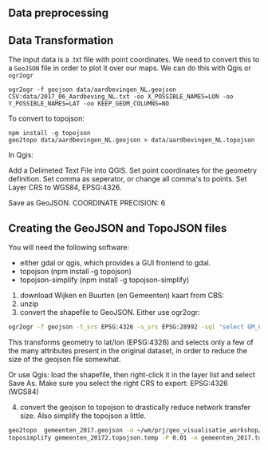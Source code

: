 ## Data preprocessing

## Data Transformation
The input data is a .txt file with point coordinates. We need to convert this to a `GeoJSON` file in order to plot it over our maps. We can do this with Qgis or  `ogr2ogr`


    ogr2ogr -f geojson data/aardbevingen_NL.geojson CSV:data/2017_06_Aardbeving_NL.txt -oo X_POSSIBLE_NAMES=LON -oo Y_POSSIBLE_NAMES=LAT -oo KEEP_GEOM_COLUMNS=NO    

To convert to topojson:

    npm install -g topojson
    geo2topo data/aardbevingen_NL.geojson > data/aardbevingen_NL.topojson

In Qgis:

Add a Delimeted Text File into QGIS. Set point coordinates for the geometry definition. Set comma as seperator, or change all comma's to points. Set Layer CRS to WGS84, EPSG:4326.

Save as GeoJSON. COORDINATE PRECISION: 6

## Creating the GeoJSON and TopoJSON files
You will need the following software:

* either gdal or qgis, which provides a GUI frontend to gdal.
* topojson (npm install -g topojson)
* topojson-simplify (npm install -g topojson-simplify)

1. download Wijken en Buurten (en Gemeenten) kaart from CBS:
2. unzip
3. convert the shapefile to GeoJSON. Either use ogr2ogr:

```bash
ogr2ogr -f geojson -t_srs EPSG:4326 -s_srs EPSG:28992 -sql "select GM_CODE, GM_NAAM, STED, AANT_INW, BEV_DICHTH from gem_2017 where WATER='NEE'" -lco COORDINATE_PRECISION=6 gemeenten_2017.geojson gem_2017.shp
```

This transforms geometry to lat/lon (EPSG:4326) and selects only a few of the many attributes present in the original dataset, in order to reduce the size of the geojson file somewhat.

Or use Qgis: load the shapefile, then right-click it in the layer list and select Save As. Make sure you select the right CRS to export: EPSG:4326 (WGS84)

4. convert the geojson to topojson to drastically reduce network transfer size. Also simplify the topojson a little.


```bash
geo2topo  gemeenten_2017.geojson -o ~/wm/prj/geo_visualisatie_workshop/data/gemeenten_2017.topojson.temp
toposimplify gemeenten_20172.topojson.temp -P 0.01 -o gemeenten_2017.topojson
```
